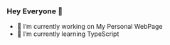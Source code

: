 ### Hey Everyone 👋
- 🔭 I’m currently working on My Personal WebPage
- 🌱 I’m currently learning TypeScript
